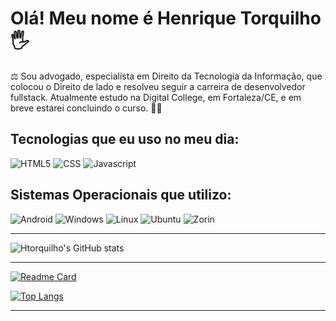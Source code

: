 <h1>Olá! Meu nome é Henrique Torquilho 🖐️</h1>

⚖️ Sou advogado, especialista em Direito da Tecnologia da Informação, que colocou o Direito de lado e resolveu seguir a carreira de desenvolvedor fullstack.
Atualmente estudo na Digital College, em Fortaleza/CE, e em breve estarei concluindo o curso. 🧑‍💻

<h2>Tecnologias que eu uso no meu dia:</h2>

![HTML5](https://img.shields.io/badge/HTML5-E34F26?style=for-the-badge&logo=html5&logoColor=white)
![CSS](https://img.shields.io/badge/CSS3-1572B6?style=for-the-badge&logo=css3&logoColor=white)
![Javascript](https://img.shields.io/badge/JavaScript-F7DF1E?style=for-the-badge&logo=javascript&logoColor=black)

<h2>Sistemas Operacionais que utilizo:</h2>

![Android](https://img.shields.io/badge/Android-3DDC84?style=for-the-badge&logo=android&logoColor=white)
 ![Windows](https://img.shields.io/badge/Windows-0078D6?style=for-the-badge&logo=windows&logoColor=white)
![Linux](https://img.shields.io/badge/Linux-FCC624?style=for-the-badge&logo=linux&logoColor=black)
![Ubuntu](https://img.shields.io/badge/Ubuntu-E95420?style=for-the-badge&logo=ubuntu&logoColor=white)
![Zorin](https://img.shields.io/badge/Zorin%20OS-0CC1F3?style=for-the-badge&logo=zorin&logoColor=white)

<hr>

![Htorquilho's GitHub stats](https://github-readme-stats.vercel.app/api?username=htorquilho&show_icons=true&theme=radical)

<hr>

[![Readme Card](https://github-readme-stats.vercel.app/api/pin/?username=htorquilho&repo=github-readme-stats)](https://github.com/htorquilho/github-readme-stats)

[![Top Langs](https://github-readme-stats.vercel.app/api/top-langs/?username=htorquilho&layout=demo)](https://github.com/htorquilho/github-readme-stats)

<hr>






